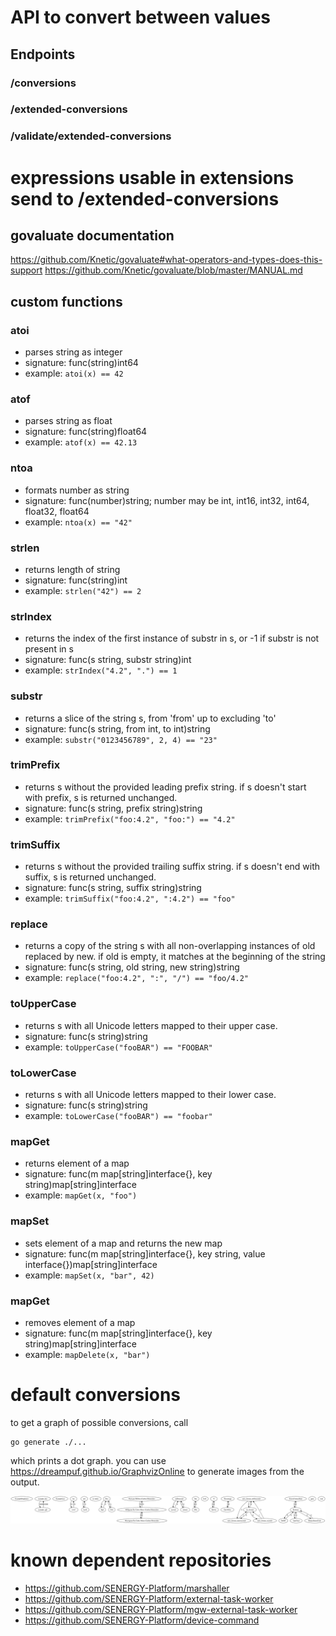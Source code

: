 # API to convert between values
## Endpoints
### /conversions
### /extended-conversions
### /validate/extended-conversions

# expressions usable in extensions send to /extended-conversions

## govaluate documentation
https://github.com/Knetic/govaluate#what-operators-and-types-does-this-support
https://github.com/Knetic/govaluate/blob/master/MANUAL.md

## custom functions

### atoi

- parses string as integer
- signature: func(string)int64
- example: `atoi(x) == 42`

### atof

- parses string as float
- signature: func(string)float64
- example: `atof(x) == 42.13`

### ntoa

- formats number as string
- signature: func(number)string; number may be int, int16, int32, int64, float32, float64
- example: `ntoa(x) == "42"`

### strlen

- returns length of string
- signature: func(string)int
- example: `strlen("42") == 2`

### strIndex

- returns the index of the first instance of substr in s, or -1 if substr is not present in s
- signature: func(s string, substr string)int
- example: `strIndex("4.2", ".") == 1`

### substr

- returns a slice of the string s, from 'from' up to excluding 'to'
- signature: func(s string, from int, to int)string
- example: `substr("0123456789", 2, 4) == "23"`

### trimPrefix

- returns s without the provided leading prefix string. if s doesn't start with prefix, s is returned unchanged.
- signature: func(s string, prefix string)string
- example: `trimPrefix("foo:4.2", "foo:") == "4.2"`

### trimSuffix

- returns s without the provided trailing suffix string. if s doesn't end with suffix, s is returned unchanged.
- signature: func(s string, suffix string)string
- example: `trimSuffix("foo:4.2", ":4.2") == "foo"`

### replace

- returns a copy of the string s with all non-overlapping instances of old replaced by new. if old is empty, it matches at the beginning of the string
- signature: func(s string, old string, new string)string
- example: `replace("foo:4.2", ":", "/") == "foo/4.2"`

### toUpperCase

- returns s with all Unicode letters mapped to their upper case.
- signature: func(s string)string
- example: `toUpperCase("fooBAR") == "FOOBAR"`

### toLowerCase

- returns s with all Unicode letters mapped to their lower case.
- signature: func(s string)string
- example: `toLowerCase("fooBAR") == "foobar"`

### mapGet

- returns element of a map
- signature: func(m map[string]interface{}, key string)map[string]interface
- example: `mapGet(x, "foo")`

### mapSet

- sets element of a map and returns the new map
- signature: func(m map[string]interface{}, key string, value interface{})map[string]interface
- example: `mapSet(x, "bar", 42)`

### mapGet

- removes element of a map
- signature: func(m map[string]interface{}, key string)map[string]interface
- example: `mapDelete(x, "bar")`

# default conversions
to get a graph of possible conversions, call
```
go generate ./...
```
which prints a dot graph. you can use https://dreampuf.github.io/GraphvizOnline to generate images from the output.  

![conversion graph](./graphviz.svg)

# known dependent repositories

- https://github.com/SENERGY-Platform/marshaller
- https://github.com/SENERGY-Platform/external-task-worker
- https://github.com/SENERGY-Platform/mgw-external-task-worker
- https://github.com/SENERGY-Platform/device-command
